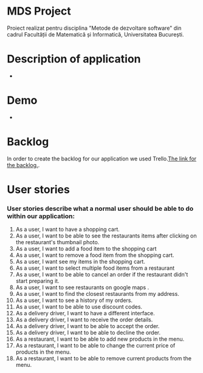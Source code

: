 # MDS Project

Proiect realizat pentru disciplina "Metode de dezvoltare software" din cadrul Facultății de Matematică și Informatică, Universitatea București.

# Description of application

-

# Demo

-

# Backlog

In order to create the backlog for our application we used Trello.[The link for the backlog.](https://trello.com/b/9RWTZwVI/mds-project).


# User stories

### User stories describe what a normal user should be able to do within our application:

1. As a user, I want to have a shopping cart.
2. As a user, I want to be able to see the restaurants items after clicking on the restaurant's thumbnail photo.
3. As a user, I want to add a food item to the shopping cart
4. As a user, I want to remove a food item from the shopping cart.
5. As a user, I want see my items in the shopping cart.
6. As a user, I want to select multiple food items from a restaurant
7. As a user, I want to be able to cancel an order if the restaurant didn't start preparing it.
8. As a user, I want to see restaurants on google maps .
9. As a user, I want to find the closest restaurants from my address.
10. As a user, I want to see a history of my orders.
11. As a user, I want to be able to use discount codes.
12. As a delivery driver, I want to have a different interface.
13. As a delivery driver, I want to receive the order details.
14. As a delivery driver, I want to be able to accept the order.
15. As a delivery driver, I want to be able to decline the order.
16. As a restaurant, I want to be able to add new products  in the menu.
17. As a restaurant, I want to be able to change the current price of products in the menu.
18. As a restaurant, I want to be able to remove current products from the menu. 
